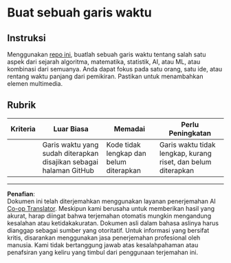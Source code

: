<!--
CO_OP_TRANSLATOR_METADATA:
{
  "original_hash": "eb6e4d5afd1b21a57d2b9e6d0aac3969",
  "translation_date": "2025-09-05T19:43:54+00:00",
  "source_file": "1-Introduction/2-history-of-ML/assignment.md",
  "language_code": "id"
}
-->
# Buat sebuah garis waktu

## Instruksi

Menggunakan [repo ini](https://github.com/Digital-Humanities-Toolkit/timeline-builder), buatlah sebuah garis waktu tentang salah satu aspek dari sejarah algoritma, matematika, statistik, AI, atau ML, atau kombinasi dari semuanya. Anda dapat fokus pada satu orang, satu ide, atau rentang waktu panjang dari pemikiran. Pastikan untuk menambahkan elemen multimedia.

## Rubrik

| Kriteria | Luar Biasa                                         | Memadai                                | Perlu Peningkatan                                                |
| -------- | ------------------------------------------------- | --------------------------------------- | ---------------------------------------------------------------- |
|          | Garis waktu yang sudah diterapkan disajikan sebagai halaman GitHub | Kode tidak lengkap dan belum diterapkan | Garis waktu tidak lengkap, kurang riset, dan belum diterapkan   |

---

**Penafian**:  
Dokumen ini telah diterjemahkan menggunakan layanan penerjemahan AI [Co-op Translator](https://github.com/Azure/co-op-translator). Meskipun kami berusaha untuk memberikan hasil yang akurat, harap diingat bahwa terjemahan otomatis mungkin mengandung kesalahan atau ketidakakuratan. Dokumen asli dalam bahasa aslinya harus dianggap sebagai sumber yang otoritatif. Untuk informasi yang bersifat kritis, disarankan menggunakan jasa penerjemahan profesional oleh manusia. Kami tidak bertanggung jawab atas kesalahpahaman atau penafsiran yang keliru yang timbul dari penggunaan terjemahan ini.